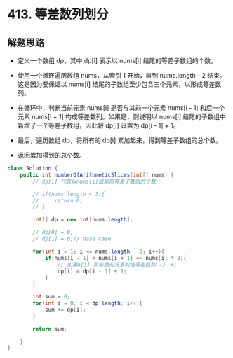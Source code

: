 # 413. 等差数列划分


## 解题思路


* 定义一个数组 dp，其中 dp[i] 表示以 nums[i] 结尾的等差子数组的个数。

* 使用一个循环遍历数组 nums，从索引 1 开始，直到 nums.length - 2 结束。这是因为要保证以 nums[i] 结尾的子数组至少包含三个元素，以形成等差数列。

* 在循环中，判断当前元素 nums[i] 是否与其前一个元素 nums[i - 1] 和后一个元素 nums[i + 1] 构成等差数列。如果是，则说明以 nums[i] 结尾的子数组中新增了一个等差子数组，因此将 dp[i] 设置为 dp[i - 1] + 1。

* 最后，遍历数组 dp，将所有的 dp[i] 累加起来，得到等差子数组的总个数。

* 返回累加得到的总个数。

```java
class Solution {
    public int numberOfArithmeticSlices(int[] nums) {
        // dp[i] 代表以nums[i]结尾的等差子数组的个数

        // if(nums.length < 3){
        //     return 0;
        // }

        int[] dp = new int[nums.length];

        // dp[0] = 0;
        // dp[1] = 0;// base case

        for(int i = 1; i <= nums.length - 2; i++){
            if(nums[i - 1] + nums[i + 1] == nums[i] * 2){
                // 如果A[i] 和前面的元素构成等差数列 -》 +1
                dp[i] = dp[i - 1] + 1;
            }
        }

        int sum = 0;
        for(int i = 0; i < dp.length; i++){
            sum += dp[i];
        }

        return sum;

    }
}

```